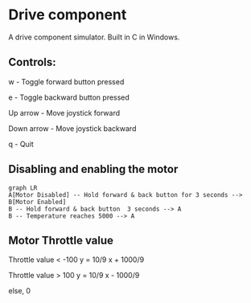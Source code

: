 # Drive component
A drive component simulator. Built in C in Windows.
## Controls:
w - Toggle forward button pressed

e - Toggle backward button pressed

Up arrow - Move joystick forward

Down arrow - Move joystick backward

q - Quit

## Disabling and enabling the motor

```mermaid
graph LR
A[Motor Disabled] -- Hold forward & back button for 3 seconds --> B[Motor Enabled]
B -- Hold forward & back button  3 seconds --> A
B -- Temperature reaches 5000 --> A
```

## Motor Throttle value
Throttle value < -100
y = 10/9 x + 1000/9

Throttle value > 100
y = 10/9 x - 1000/9

else, 0



